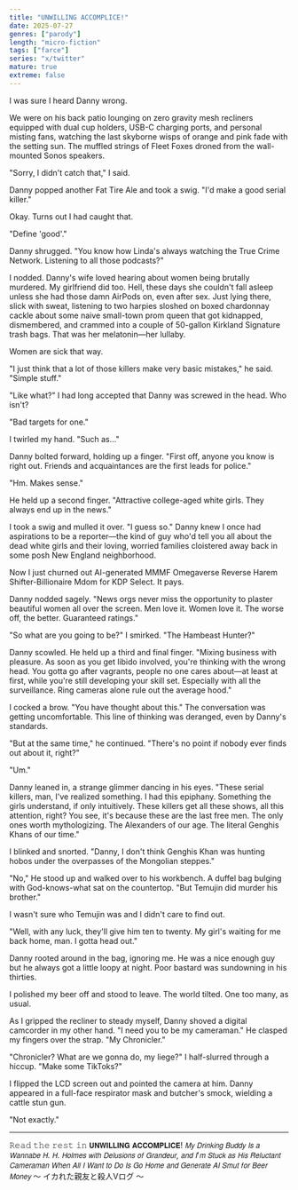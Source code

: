 ```yaml
---
title: "UNWILLING ACCOMPLICE!"
date: 2025-07-27
genres: ["parody"]
length: "micro-fiction"
tags: ["farce"]
series: "x/twitter"
mature: true
extreme: false
---
```

I was sure I heard Danny wrong.

We were on his back patio lounging on zero gravity mesh recliners equipped with dual cup holders, USB-C charging ports, and personal misting fans, watching the last skyborne wisps of orange and pink fade with the setting sun. The muffled strings of Fleet Foxes droned from the wall-mounted Sonos speakers. 

"Sorry, I didn't catch that," I said.

Danny popped another Fat Tire Ale and took a swig. "I'd make a good serial killer."

Okay. Turns out I had caught that.

"Define 'good'."

Danny shrugged. "You know how Linda's always watching the True Crime Network. Listening to all those podcasts?"

I nodded. Danny's wife loved hearing about women being brutally murdered. My girlfriend did too. Hell, these days she couldn't fall asleep unless she had those damn AirPods on, even after sex. Just lying there, slick with sweat, listening to two harpies sloshed on boxed chardonnay cackle about some naive small-town prom queen that got kidnapped, dismembered, and crammed into a couple of 50-gallon Kirkland Signature trash bags. That was her melatonin—her lullaby.

Women are sick that way.

"I just think that a lot of those killers make very basic mistakes," he said. "Simple stuff."

"Like what?" I had long accepted that Danny was screwed in the head. Who isn't?

"Bad targets for one."

I twirled my hand. "Such as..."

Danny bolted forward, holding up a finger. "First off, anyone you know is right out. Friends and acquaintances are the first leads for police."

"Hm. Makes sense."

He held up a second finger. "Attractive college-aged white girls. They always end up in the news."

I took a swig and mulled it over. "I guess so." Danny knew I once had aspirations to be a reporter—the kind of guy who'd tell you all about the dead white girls and their loving, worried families cloistered away back in some posh New England neighborhood.

Now I just churned out AI-generated MMMF Omegaverse Reverse Harem Shifter-Billionaire Mdom for KDP Select. It pays. 

Danny nodded sagely. "News orgs never miss the opportunity to plaster beautiful women all over the screen. Men love it. Women love it. The worse off, the better. Guaranteed ratings."

"So what are you going to be?" I smirked. "The Hambeast Hunter?"

Danny scowled. He held up a third and final finger. "Mixing business with pleasure. As soon as you get libido involved, you're thinking with the wrong head. You gotta go after vagrants, people no one cares about—at least at first, while you're still developing your skill set. Especially with all the surveillance. Ring cameras alone rule out the average hood."

I cocked a brow. "You have thought about this." The conversation was getting uncomfortable. This line of thinking was deranged, even by Danny's standards.

"But at the same time," he continued. "There's no point if nobody ever finds out about it, right?"

"Um."

Danny leaned in, a strange glimmer dancing in his eyes. "These serial killers, man, I've realized something. I had this epiphany. Something the girls understand, if only intuitively. These killers get all these shows, all this attention, right? You see, it's because these are the last free men. The only ones worth mythologizing. The Alexanders of our age. The literal Genghis Khans of our time."

I blinked and snorted. "Danny, I don't think Genghis Khan was hunting hobos under the overpasses of the Mongolian steppes."

"No," He stood up and walked over to his workbench. A duffel bag bulging with God-knows-what sat on the countertop. "But Temujin did murder his brother."

I wasn't sure who Temujin was and I didn't care to find out. 

"Well, with any luck, they'll give him ten to twenty. My girl's waiting for me back home, man. I gotta head out."

Danny rooted around in the bag, ignoring me. He was a nice enough guy but he always got a little loopy at night. Poor bastard was sundowning in his thirties. 

I polished my beer off and stood to leave. The world tilted. One too many, as usual.

As I gripped the recliner to steady myself, Danny shoved a digital camcorder in my other hand. "I need you to be my cameraman." He clasped my fingers over the strap. "My Chronicler."

"Chronicler? What are we gonna do, my liege?" I half-slurred through a hiccup. "Make some TikToks?"

I flipped the LCD screen out and pointed the camera at him. Danny appeared in a full-face respirator mask and butcher's smock, wielding a cattle stun gun.

"Not exactly."

---

𝚁𝚎𝚊𝚍 𝚝𝚑𝚎 𝚛𝚎𝚜𝚝 𝚒𝚗 
𝗨𝗡𝗪𝗜𝗟𝗟𝗜𝗡𝗚 𝗔𝗖𝗖𝗢𝗠𝗣𝗟𝗜𝗖𝗘! 𝘔𝘺 𝘋𝘳𝘪𝘯𝘬𝘪𝘯𝘨 𝘉𝘶𝘥𝘥𝘺 𝘐𝘴 𝘢 𝘞𝘢𝘯𝘯𝘢𝘣𝘦 𝘏. 𝘏. 𝘏𝘰𝘭𝘮𝘦𝘴 𝘸𝘪𝘵𝘩 𝘋𝘦𝘭𝘶𝘴𝘪𝘰𝘯𝘴 𝘰𝘧 𝘎𝘳𝘢𝘯𝘥𝘦𝘶𝘳, 𝘢𝘯𝘥 𝘐'𝘮 𝘚𝘵𝘶𝘤𝘬 𝘢𝘴 𝘏𝘪𝘴 𝘙𝘦𝘭𝘶𝘤𝘵𝘢𝘯𝘵 𝘊𝘢𝘮𝘦𝘳𝘢𝘮𝘢𝘯 𝘞𝘩𝘦𝘯 𝘈𝘭𝘭 𝘐 𝘞𝘢𝘯𝘵 𝘵𝘰 𝘋𝘰 𝘐𝘴 𝘎𝘰 𝘏𝘰𝘮𝘦 𝘢𝘯𝘥 𝘎𝘦𝘯𝘦𝘳𝘢𝘵𝘦 𝘈𝘐 𝘚𝘮𝘶𝘵 𝘧𝘰𝘳 𝘉𝘦𝘦𝘳 𝘔𝘰𝘯𝘦𝘺
〜 イカれた親友と殺人Vログ 〜